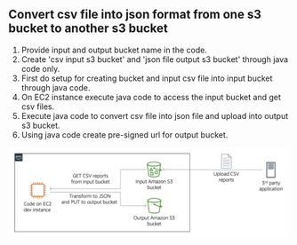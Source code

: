 ## Convert csv file into json format from one s3 bucket to another s3 bucket

1. Provide input and output bucket name in the code. 
2. Create 'csv input s3 bucket' and 'json file output s3 bucket' through java code only.
3. First do setup for creating bucket and input csv file into input bucket through java code.
3. On EC2 instance execute java code to access the input bucket and get csv files.
4. Execute java code to convert csv file into json file and upload into output s3 bucket.
5. Using java code create pre-signed url for output bucket.

![s3 bucket lab](/lab-2-s3/images/lab-2-s3bucket.png)
